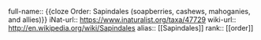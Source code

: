 full-name:: {{cloze Order: Sapindales (soapberries, cashews, mahoganies, and allies)}}
iNat-url:: https://www.inaturalist.org/taxa/47729
wiki-url:: http://en.wikipedia.org/wiki/Sapindales
alias:: [[Sapindales]]
rank:: [[order]]